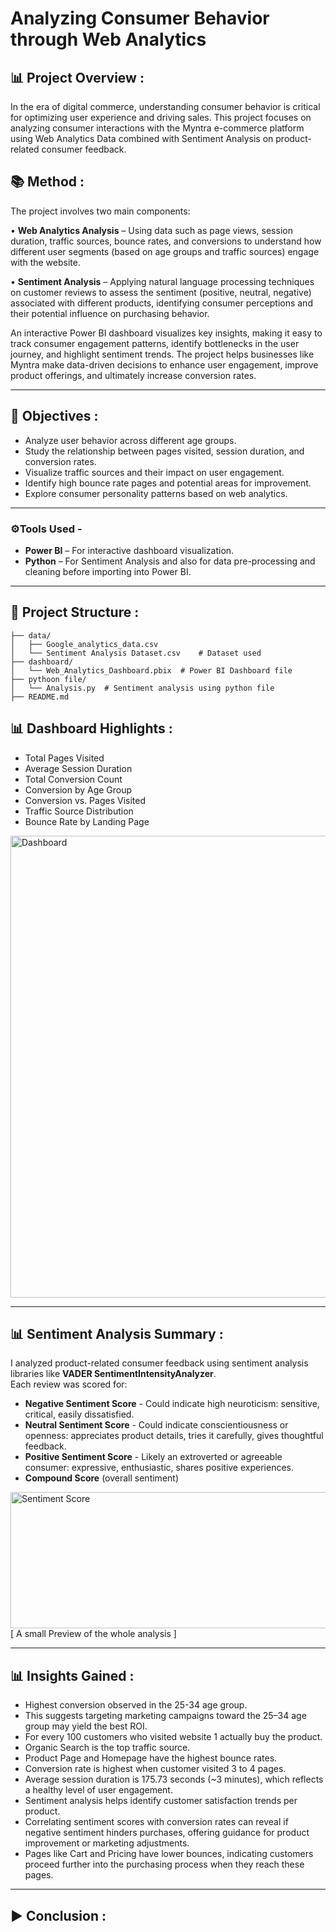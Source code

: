 # Analyzing Consumer Behavior through Web Analytics

## 📊 Project Overview :
In the era of digital commerce, understanding consumer behavior is critical for optimizing user experience and driving sales. This project focuses on analyzing consumer interactions with the Myntra e-commerce platform using Web Analytics Data combined with Sentiment Analysis on product-related consumer feedback.

## 📚 Method :
The project involves two main components:

• **Web Analytics Analysis** – Using data such as page views, session duration, traffic sources, bounce rates, and conversions to understand how different user segments (based on age groups and traffic sources) engage with the website.

• **Sentiment Analysis** – Applying natural language processing techniques on customer reviews to assess the sentiment (positive, neutral, negative) associated with different products, identifying consumer perceptions and their potential influence on purchasing behavior.

An interactive Power BI dashboard visualizes key insights, making it easy to track consumer engagement patterns, identify bottlenecks in the user journey, and highlight sentiment trends. The project helps businesses like Myntra make data-driven decisions to enhance user engagement, improve product offerings, and ultimately increase conversion rates.

---
## 🎯 Objectives :
- Analyze user behavior across different age groups.
- Study the relationship between pages visited, session duration, and conversion rates.
- Visualize traffic sources and their impact on user engagement.
- Identify high bounce rate pages and potential areas for improvement.
- Explore consumer personality patterns based on web analytics.

---
### ⚙️Tools Used -
- **Power BI** – For interactive dashboard visualization.
- **Python** – For Sentiment Analysis and also for data pre-processing and cleaning before importing into Power BI.
---

## 📁 Project Structure :

```
├── data/
│   ├── Google_analytics_data.csv
│   └── Sentiment Analysis Dataset.csv    # Dataset used
├── dashboard/
│   └── Web_Analytics_Dashboard.pbix  # Power BI Dashboard file
├── pythoon file/
│   └── Analysis.py  # Sentiment analysis using python file
├── README.md
```

## 📊 Dashboard Highlights :

- Total Pages Visited
- Average Session Duration
- Total Conversion Count
- Conversion by Age Group
- Conversion vs. Pages Visited
- Traffic Source Distribution
- Bounce Rate by Landing Page
  
<img width="1308" height="739" alt="Dashboard" src="https://github.com/user-attachments/assets/e1a1f6a6-307e-425a-805e-d04c62a482b2" />

---

## 📊 Sentiment Analysis Summary :
I analyzed product-related consumer feedback using sentiment analysis libraries like **VADER SentimentIntensityAnalyzer**.  
Each review was scored for:  
- **Negative Sentiment Score**   - Could indicate high neuroticism: sensitive, critical, easily dissatisfied.
- **Neutral Sentiment Score**    - Could indicate conscientiousness or openness: appreciates product details, tries it carefully, gives thoughtful feedback.
- **Positive Sentiment Score**   - Likely an extroverted or agreeable consumer: expressive, enthusiastic, shares positive experiences.
- **Compound Score** (overall sentiment)
  
<img width="696" height="218" alt="Sentiment Score" src="https://github.com/user-attachments/assets/6a67e49f-c2ed-418d-9779-8779df021a15" />
<br> [ A small Preview of the whole analysis ] 

---

## 📊 Insights Gained :

- Highest conversion observed in the 25-34 age group.
- This suggests targeting marketing campaigns toward the 25–34 age group may yield the best ROI.
- For every 100 customers who visited website 1 actually buy the product.
- Organic Search is the top traffic source.
- Product Page and Homepage have the highest bounce rates.
- Conversion rate is highest when customer visited 3 to 4 pages.
- Average session duration is 175.73 seconds (~3 minutes), which reflects a healthy level of user engagement.
- Sentiment analysis helps identify customer satisfaction trends per product.
- Correlating sentiment scores with conversion rates can reveal if negative sentiment hinders purchases, offering guidance for product improvement or marketing adjustments.
- Pages like Cart and Pricing have lower bounces, indicating customers proceed further into the purchasing process when they reach these pages.

---

## ► Conclusion :



